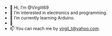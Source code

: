 - 👋 Hi, I’m @Virgilt69
- 👀 I’m interested in electronics and programming.
- 🌱 I’m currently learning Arduino.
- 💞️ 
- 📫 You can reach me by virgil_t@yahoo.com.

<!---
Virgilt69/Virgilt69 is a ✨ special ✨ repository because its `README.md` (this file) appears on your GitHub profile.
You can click the Preview link to take a look at your changes.
--->
